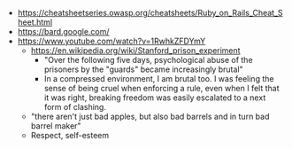 - https://cheatsheetseries.owasp.org/cheatsheets/Ruby_on_Rails_Cheat_Sheet.html
- https://bard.google.com/
- https://www.youtube.com/watch?v=1RwhkZFDYmY
	- https://en.wikipedia.org/wiki/Stanford_prison_experiment
		- "Over the following five days, psychological abuse of the prisoners by the "guards" became increasingly brutal"
		- In a compressed environment, I am brutal too. I was feeling the sense of being cruel when enforcing a rule, even when I felt that it was right, breaking freedom was easily escalated to a next form of clashing.
	- "there aren't just bad apples, but also bad barrels and in turn bad barrel maker"
	- Respect, self-esteem